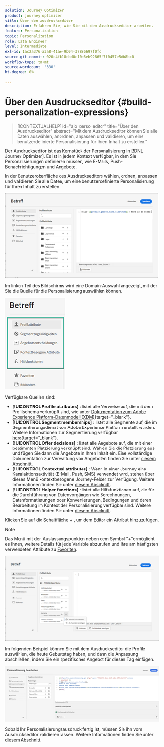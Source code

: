 ```yaml
---
solution: Journey Optimizer
product: journey optimizer
title: Über den Ausdruckseditor
description: Erfahren Sie, wie Sie mit dem Ausdruckseditor arbeiten.
feature: Personalization
topic: Personalization
role: Data Engineer
level: Intermediate
exl-id: 1ac2a376-a3a8-41ae-9b04-37886697f0fc
source-git-commit: 020c4fb18cbd0c10a6eb92865f7f0457e5db8bc0
workflow-type: tm+mt
source-wordcount: '330'
ht-degree: 0%

---
```


# Über den Ausdruckseditor {#build-personalization-expressions}

>[!CONTEXTUALHELP]
>id="ajo_perso_editor"
>title="Über den Ausdruckseditor"
>abstract="Mit dem Ausdruckseditor können Sie alle Daten auswählen, anordnen, anpassen und validieren, um eine benutzerdefinierte Personalisierung für Ihren Inhalt zu erstellen."

Der Ausdruckseditor ist das Kernstück der Personalisierung in [!DNL Journey Optimizer]. Es ist in jedem Kontext verfügbar, in dem Sie Personalisierungen definieren müssen, wie E-Mails, Push-Benachrichtigungen und Angebote.

In der Benutzeroberfläche des Ausdruckseditors wählen, ordnen, anpassen und validieren Sie alle Daten, um eine benutzerdefinierte Personalisierung für Ihren Inhalt zu erstellen.

![](assets/perso_ee1.png)

Im linken Teil des Bildschirms wird eine Domain-Auswahl angezeigt, mit der Sie die Quelle für die Personalisierung auswählen können.

![](assets/perso_ee3.png)

Verfügbare Quellen sind:

* **[!UICONTROL Profile attributes]** : listet alle Verweise auf, die mit dem Profilschema verknüpft sind, wie unter [Dokumentation zum Adobe Experience Platform-Datenmodell (XDM)](https://experienceleague.adobe.com/docs/experience-platform/xdm/home.html){target=&quot;_blank&quot;}.
* **[!UICONTROL Segment memberships]** : listet alle Segmente auf, die im Segmentierungsdienst von Adobe Experience Platform erstellt wurden. Weitere Informationen zur Segmentierung verfügbar [here](https://experienceleague.adobe.com/docs/experience-platform/segmentation/home.html){target=&quot;_blank&quot;}.
* **[!UICONTROL Offer decisions]** : listet alle Angebote auf, die mit einer bestimmten Platzierung verknüpft sind. Wählen Sie die Platzierung aus und fügen Sie dann die Angebote in Ihren Inhalt ein. Eine vollständige Dokumentation zur Verwaltung von Angeboten finden Sie unter [diesem Abschnitt](../email/add-offers-email.md).
* **[!UICONTROL Contextual attributes]** : Wenn in einer Journey eine Kanalaktionsaktivität (E-Mail, Push, SMS) verwendet wird, stehen über dieses Menü kontextbezogene Journey-Felder zur Verfügung. Weitere Informationen finden Sie unter [diesem Abschnitt](personalization-use-case.md).
* **[!UICONTROL Helper functions]** : listet alle Hilfsfunktionen auf, die für die Durchführung von Datenvorgängen wie Berechnungen, Datenformatierungen oder Konvertierungen, Bedingungen und deren Bearbeitung im Kontext der Personalisierung verfügbar sind. Weitere Informationen finden Sie unter [diesem Abschnitt](functions/functions.md).

Klicken Sie auf die Schaltfläche + , um dem Editor ein Attribut hinzuzufügen.

>[!NOTE]
>
>Das Menü mit den Auslassungspunkten neben dem Symbol &quot;+&quot;ermöglicht es Ihnen, weitere Details für jede Variable abzurufen und Ihre am häufigsten verwendeten Attribute zu [Favoriten](personalization-favorites.md).

![](assets/attribute-details.png)

Im folgenden Beispiel können Sie mit dem Ausdruckseditor die Profile auswählen, die heute Geburtstag haben, und dann die Anpassung abschließen, indem Sie ein spezifisches Angebot für diesen Tag einfügen.

![](assets/perso_ee2.png)

Sobald Ihr Personalisierungsausdruck fertig ist, müssen Sie ihn vom Ausdruckseditor validieren lassen. Weitere Informationen finden Sie unter [diesem Abschnitt](personalization-validation.md).
